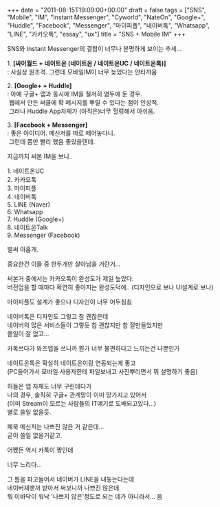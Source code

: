 +++
date = "2011-08-15T19:09:00+00:00"
draft = false
tags = ["SNS", "Mobile", "IM", "Instant Messenger", "Cyworld", "NateOn", "Google+", "Huddle", "Facebook", "Messenger", "마이피플", "네이버톡", "Whatsapp", "LINE", "카카오톡", "essay", "ux"]
title = "SNS + Mobile IM"
+++
<p>SNS와 Instant Messenger의 결합이 너무나 분명하게 보이는 추세...</p>&#13;
<p>1. <strong>[싸이월드 + 네이트온 (네이트온 / 네이트온UC / 네이트온톡)]</strong><br />: 사실상 원조격. 그런데 모바일IM이 너무 늦었다는 안타까움</p>&#13;
<p>2. <strong>[Google+ + Huddle]</strong><br />: 아예 구글+ 앱과 동시에 IM을 철저히 염두에 둔 경우.<br /> 웹에서 만든 써클에 확 메시지를 뿌릴 수 있다는 점이 인상적.<br /> 그러나 Huddle App자체가 (아직은)너무 헐렁해서 아쉬움.</p>&#13;
<p>3. <strong>[Facebook + Messenger]</strong><br />: 좋은 아이디어. 메신저를 따로 떼어놓다니.<br /> 그런데 쫌만 빨리 했음 좋았을텐데.</p>&#13;
<p>지금까지 써본 IM을 보니..</p>&#13;
<p>1. 네이트온UC<br />2. 카카오톡<br />3. 마이피플<br />4. 네이버톡<br />5. LINE (Naver)<br />6. Whatsapp<br />7. Huddle (Google+)<br />8. 네이트온Talk<br />9. Messenger (Facebook) </p>&#13;
<p>벌써 아홉개.</p>&#13;
<p>중요한건 이들 중 한두개만 살아남을 거란거...</p>&#13;
<p>써본거 중에서는 카카오톡이 완성도가 제일 높았다.<br />버전업을 할 때마다 확연히 좋아지는 완성도덕에.. (디자인으로 보나 UI설계로 보나)</p>&#13;
<p>마이피플도 설계가 좋으나 디자인이 너무 어두침침</p>&#13;
<p>네이버톡은 디자인도 그렇고 참 괜찮은데<br />네이버의 많은 서비스들이 그렇듯 참 괜찮지만 참 잘만들었지만<br />쓸일이 잘 없고... </p>&#13;
<p>카톡쓰다가 와츠앱을 쓰니까 뭔가 너무 불편하다고 느끼는건 나뿐인가</p>&#13;
<p>네이트온톡은 확실히 네이트온이랑 연동되는게 좋고<br />(PC들어가서 모바일 사용자한테 파일보내고 사진뿌리면서 뭐 설명하기 좋음)</p>&#13;
<p>허들은 앱 자체도 너무 구린데다가<br />나의 경우, 솔직히 구글+ 관계망이 이미 망가지고 있어서<br />(이미 Stream이 모르는 사람들의 IT얘기로 도배되고있다...)<br />별로 쓸일 없을듯.</p>&#13;
<p>페북 메신저는 나쁘진 않은 거 같은데...<br />굳이 쓸일 없을거같고.</p>&#13;
<p>어쨌든 역시 카톡이 짱인데</p>&#13;
<p>너무 느리다...</p>&#13;
<p>그 틈을 파고들어서 네이버가 LINE을 내놓는다는데<br />네이버재팬꺼 받아서 써보니까 나쁘진 않은데<br />뭐 이바닥이 워낙 '나쁘지 않은'정도로 되는 데가 아니라서... 음 </p> 